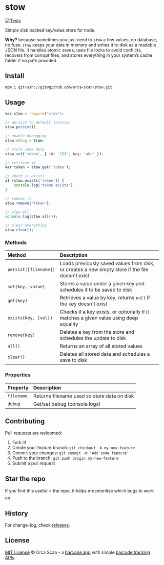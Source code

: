 # stow

[![Tests](https://github.com/orca-scan/stow/actions/workflows/ci.yml/badge.svg)](https://github.com/orca-scan/stow/actions/workflows/ci.yml)

Simple disk backed key/value store for node.

**Why?** because sometimes you just need to `stow` a few values, no database, no fuss. `stow` keeps your data in memory and writes it to disk as a readable JSON file. It handles atomic saves, uses file locks to avoid conflicts, recovers from corrupt files, and stores everything in your system’s cache folder if no path provided.

## Install

```bash
npm i git+ssh://git@github.com/orca-scan/stow.git
```

## Usage

```js
var stow = require('stow');

// persist to default location
stow.persist();

// enable debugging
stow.debug = true;

// store some data
stow.set('token', { id: '123', key: 'abc' });

// retrieve it
var token = stow.get('token');

// check it exists
if (stow.exists('token')) {
    console.log('token exists');
}

// remove it
stow.remove('token');

// view all
console.log(stow.all());

// clear everything
stow.clear();
```

### Methods

Method                | Description
:---------------------|:-----------------------------------------------------------------------------------------------
`persist([filename])` | Loads previously saved values from disk, or creates a new empty store if the file doesn't exist
`set(key, value)`     | Stores a value under a given key and schedules it to be saved to disk
`get(key)`            | Retrieves a value by key, returns `null` if the key doesn't exist
`exists(key, [val])`  | Checks if a key exists, or optionally if it matches a given value using deep equality
`remove(key)`         | Deletes a key from the store and schedules the update to disk
`all()`               | Returns an array of all stored values
`clear()`             | Deletes all stored data and schedules a save to disk

### Properties

Property   | Description
:----------|:-------------------------------------------
`filename` | Returns filename used so store data on disk
`debug`    | Get/set debug (console logs)

## Contributing

Pull requests are welcomed:

1. Fork it!
2. Create your feature branch: `git checkout -b my-new-feature`
3. Commit your changes: `git commit -m 'Add some feature'`
4. Push to the branch: `git push origin my-new-feature`
5. Submit a pull request

## Star the repo

If you find this useful ⭐ the repo, it helps me prioritise which bugs to work on.

## History

For change-log, check [releases](https://github.com/orca-scan/stow/releases).

## License

[MIT License](LICENSE) © Orca Scan - a [barcode app](https://orcascan.com) with simple [barcode tracking APIs](https://orcascan.com/guides?tag=for-developers).